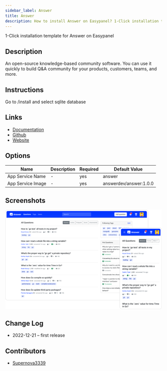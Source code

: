 ```yaml
---
sidebar_label: Answer
title: Answer
description: How to install Answer on Easypanel? 1-Click installation template for Answer on Easypanel
---
```


<!-- generated -->

1-Click installation template for Answer on Easypanel

## Description

An open-source knowledge-based community software. You can use it quickly to build Q&A community for your products, customers, teams, and more.

## Instructions

Go to /install and select sqlite database

## Links

- [Documentation](https://answer.dev/docs)
- [Github](https://github.com/answerdev/answer)
- [Website](https://answer.dev/)

## Options

Name | Description | Required | Default Value
-|-|-|-
App Service Name | - | yes | answer
App Service Image | - | yes | answerdev/answer:1.0.0

## Screenshots

![Answer Screenshot](./assets/screenshot.png)

## Change Log

- 2022-12-21 – first release

## Contributors

- [Supernova3339](https://github.com/Supernova3339)
